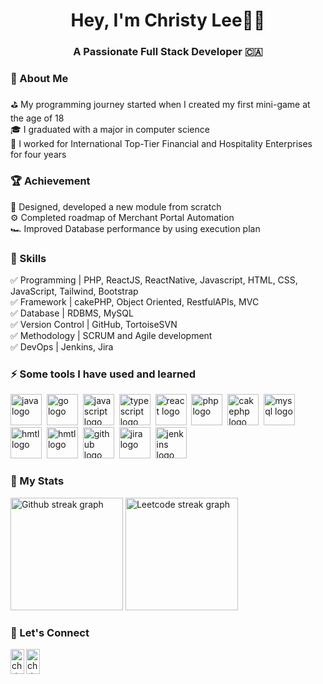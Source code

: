 
<h1 align="center">Hey, I'm Christy Lee👩‍💻</h1>
<h3 align="center">A Passionate Full Stack Developer 🇨🇦</h3>


<h3 align="left">💬 About Me</h3>
  ⛳️ My programming journey started when I created my first mini-game at the age of 18<br>
  🎓 I graduated with a major in computer science<br>
  💼 I worked for International Top-Tier Financial and Hospitality Enterprises for four years<br>

<h3 align="left">🏆 Achievement</h3>
  🗼 Designed, developed a new module from scratch<br>
  ⚙️ Completed roadmap of Merchant Portal Automation<br>
  🏎 Improved Database performance by using execution plan
  
<h3 align="left">🚀 Skills</h3>
  ✅ Programming | PHP, ReactJS, ReactNative, Javascript, HTML, CSS, JavaScript, Tailwind, Bootstrap<br>
  ✅ Framework | cakePHP, Object Oriented, RestfulAPIs, MVC<br>
  ✅ Database | RDBMS, MySQL<br>
  ✅ Version Control | GitHub, TortoiseSVN<br>
  ✅ Methodology | SCRUM and Agile development<br>
  ✅ DevOps | Jenkins, Jira<br>
  
<h3 align="left">⚡ Some tools I have used and learned</h3>
<div align="left">
  <img src="https://cdn.jsdelivr.net/gh/devicons/devicon/icons/java/java-original-wordmark.svg" height="50" alt="java logo" />&nbsp;
  <img src="https://cdn.jsdelivr.net/gh/devicons/devicon/icons/spring/spring-original-wordmark.svg" height="50" alt="go logo" />&nbsp;
  <img src="https://cdn.jsdelivr.net/gh/devicons/devicon/icons/javascript/javascript-original.svg" height="50" alt="javascript logo"/>&nbsp;
  <img src="https://cdn.jsdelivr.net/gh/devicons/devicon/icons/typescript/typescript-original.svg" height="50" alt="typescript logo"/>&nbsp;
  <img src="https://cdn.jsdelivr.net/gh/devicons/devicon/icons/react/react-original.svg" height="50" alt="react logo"/>&nbsp;
  <img src="https://cdn.jsdelivr.net/gh/devicons/devicon/icons/php/php-original.svg" height="50" alt="php logo" />&nbsp;
  <img src="https://cdn.jsdelivr.net/gh/devicons/devicon/icons/cakephp/cakephp-original-wordmark.svg" height="50" alt="cakephp logo" />&nbsp;
  <img src="https://cdn.jsdelivr.net/gh/devicons/devicon/icons/mysql/mysql-original-wordmark.svg" height="50" alt="mysql logo"/>&nbsp;
  <img src="https://cdn.jsdelivr.net/gh/devicons/devicon/icons/html5/html5-original-wordmark.svg" height="50" alt="hmtl logo"/>&nbsp;
  <img src="https://cdn.jsdelivr.net/gh/devicons/devicon/icons/jquery/jquery-original-wordmark.svg" height="50" alt="hmtl logo"/>&nbsp;     
  <img src="https://cdn.jsdelivr.net/gh/devicons/devicon/icons/github/github-original-wordmark.svg" height="50" alt="github logo"/>&nbsp;
  <img src="https://cdn.jsdelivr.net/gh/devicons/devicon/icons/jira/jira-original-wordmark.svg" height="50" alt="jira logo"/>&nbsp;
  <img src="https://cdn.jsdelivr.net/gh/devicons/devicon/icons/jenkins/jenkins-original.svg" height="50" alt="jenkins logo"/>&nbsp;
          
</div>

<h3 align="left">👾 My Stats</h3>
<div >
  <img src="https://streak-stats.demolab.com?user=christy-ly&locale=en&mode=daily&hide_border=false&border_radius=5&order=3" height="180" alt="Github streak graph"  />
  <img src="https://leetcard.jacoblin.cool/christy-ly?theme=light&font=Arima%20Madurai" height="180" alt="Leetcode streak graph"  />
</div>

<h3 align="left">📨 Let's Connect</h3>
<p align="left">
<a href="https://www.linkedin.com/in/christy-lee-y/">
  <img align="left" alt="christy's LinkdeIN" width="22px" src="https://raw.githubusercontent.com/rahuldkjain/github-profile-readme-generator/master/src/images/icons/Social/linked-in-alt.svg" height="40"/>
</a>

<a href="mailto:christylee.2727@gmail.com">
  <img align="left" alt="christy's gmail" width="22px" src="https://upload.wikimedia.org/wikipedia/commons/7/7e/Gmail_icon_%282020%29.svg" height="40"/>
</a>
</p>
